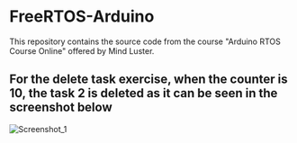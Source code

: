 # FreeRTOS-Arduino
This repository contains the source code from the course "Arduino RTOS Course Online" offered by Mind Luster. <br>
<h2>For the delete task exercise, when the counter is 10, the task 2 is deleted as it can be seen in the screenshot below</h2>

![Screenshot_1](https://github.com/Lexaa19/FreeRTOS/assets/55296361/b4cff519-a301-452f-8133-3ceac29e189d)
